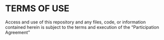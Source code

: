 # TERMS OF USE

Access and use of this repository and any files, code, or information contained herein is subject to the terms and execution of the “Participation Agreement”
